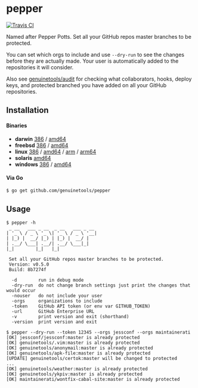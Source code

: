 # pepper

[![Travis CI](https://travis-ci.org/genuinetools/pepper.svg?branch=master)](https://travis-ci.org/genuinetools/pepper)

Named after Pepper Potts. Set all your GitHub repos master branches to be
protected.

You can set which orgs to include and use `--dry-run` to see the
changes before they are actually made. Your user is automatically added to the
repositories it will consider.

Also see [genuinetools/audit](https://github.com/genuinetools/audit) for checking what
collaborators, hooks, deploy keys, and protected branched you have added on
all your GitHub repositories.

## Installation

#### Binaries

- **darwin** [386](https://github.com/genuinetools/pepper/releases/download/v0.5.0/pepper-darwin-386) / [amd64](https://github.com/genuinetools/pepper/releases/download/v0.5.0/pepper-darwin-amd64)
- **freebsd** [386](https://github.com/genuinetools/pepper/releases/download/v0.5.0/pepper-freebsd-386) / [amd64](https://github.com/genuinetools/pepper/releases/download/v0.5.0/pepper-freebsd-amd64)
- **linux** [386](https://github.com/genuinetools/pepper/releases/download/v0.5.0/pepper-linux-386) / [amd64](https://github.com/genuinetools/pepper/releases/download/v0.5.0/pepper-linux-amd64) / [arm](https://github.com/genuinetools/pepper/releases/download/v0.5.0/pepper-linux-arm) / [arm64](https://github.com/genuinetools/pepper/releases/download/v0.5.0/pepper-linux-arm64)
- **solaris** [amd64](https://github.com/genuinetools/pepper/releases/download/v0.5.0/pepper-solaris-amd64)
- **windows** [386](https://github.com/genuinetools/pepper/releases/download/v0.5.0/pepper-windows-386) / [amd64](https://github.com/genuinetools/pepper/releases/download/v0.5.0/pepper-windows-amd64)

#### Via Go

```bash
$ go get github.com/genuinetools/pepper
```

## Usage

```console
$ pepper -h
 _ __   ___ _ __  _ __   ___ _ __
| '_ \ / _ \ '_ \| '_ \ / _ \ '__|
| |_) |  __/ |_) | |_) |  __/ |
| .__/ \___| .__/| .__/ \___|_|
|_|        |_|   |_|

 Set all your GitHub repos master branches to be protected.
 Version: v0.5.0
 Build: 8b7274f

  -d        run in debug mode
  -dry-run  do not change branch settings just print the changes that would occur
  -nouser   do not include your user
  -orgs     organizations to include
  -token    GitHub API token (or env var GITHUB_TOKEN)
  -url      GitHub Enterprise URL
  -v        print version and exit (shorthand)
  -version  print version and exit
```

```console
$ pepper --dry-run --token 12345 --orgs jessconf --orgs maintainerati
[OK] jessconf/jessconf:master is already protected
[OK] genuinetools/.vim:master is already protected
[OK] genuinetools/anonymail:master is already protected
[OK] genuinetools/apk-file:master is already protected
[UPDATE] genuinetools/certok:master will be changed to protected
...
[OK] genuinetools/weather:master is already protected
[OK] genuinetools/ykpiv:master is already protected
[OK] maintainerati/wontfix-cabal-site:master is already protected
```
